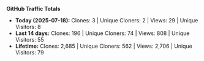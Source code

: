 
**GitHub Traffic Totals**

- **Today (2025-07-18):** Clones: 3 | Unique Cloners: 2 | Views: 29 | Unique Visitors: 8
- **Last 14 days:** Clones: 196 | Unique Cloners: 74 | Views: 808 | Unique Visitors: 55
- **Lifetime:** Clones: 2,685 | Unique Cloners: 562 | Views: 2,706 | Unique Visitors: 79
